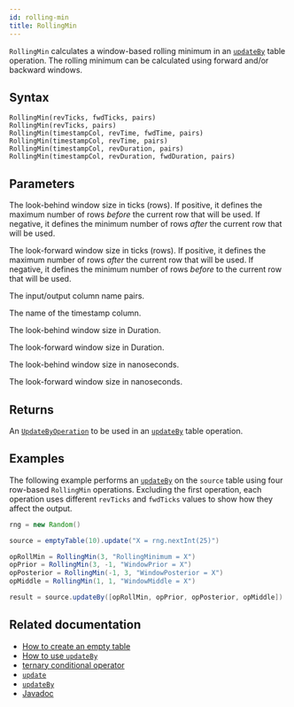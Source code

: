 ```yaml
---
id: rolling-min
title: RollingMin
---
```


`RollingMin` calculates a window-based rolling minimum in an [`updateBy`](./updateBy.md) table operation. The rolling minimum can be calculated using forward and/or backward windows.

## Syntax

```
RollingMin(revTicks, fwdTicks, pairs)
RollingMin(revTicks, pairs)
RollingMin(timestampCol, revTime, fwdTime, pairs)
RollingMin(timestampCol, revTime, pairs)
RollingMin(timestampCol, revDuration, pairs)
RollingMin(timestampCol, revDuration, fwdDuration, pairs)
```

## Parameters

<ParamTable>
<Param name="revTicks" type="long">

The look-behind window size in ticks (rows). If positive, it defines the maximum number of rows _before_ the current row that will be used. If negative, it defines the minimum number of rows _after_ the current row that will be used.

</Param>
<Param name="fwdTicks" type="long">

The look-forward window size in ticks (rows). If positive, it defines the maximum number of rows _after_ the current row that will be used. If negative, it defines the minimum number of rows _before_ to the current row that will be used.

</Param>
<Param name="pairs" type="String...">

The input/output column name pairs.

</Param>
<Param name="timestampCol" type="String">

The name of the timestamp column.

</Param>
<Param name="revDuration" type="Duration">

The look-behind window size in Duration.

</Param>
<Param name="fwdDuration" type="Duration">

The look-forward window size in Duration.

</Param>
<Param name="revTime" type="long">

The look-behind window size in nanoseconds.

</Param>
<Param name="fwdTime" type="long">

The look-forward window size in nanoseconds.

</Param>
</ParamTable>

## Returns

An [`UpdateByOperation`](./updateBy.md#parameters) to be used in an [`updateBy`](./updateBy.md) table operation.

## Examples

The following example performs an [`updateBy`](./updateBy.md) on the `source` table using four row-based `RollingMin` operations. Excluding the first operation, each operation uses different `revTicks` and `fwdTicks` values to show how they affect the output.

```groovy order=source,result
rng = new Random()

source = emptyTable(10).update("X = rng.nextInt(25)")

opRollMin = RollingMin(3, "RollingMinimum = X")
opPrior = RollingMin(3, -1, "WindowPrior = X")
opPosterior = RollingMin(-1, 3, "WindowPosterior = X")
opMiddle = RollingMin(1, 1, "WindowMiddle = X")

result = source.updateBy([opRollMin, opPrior, opPosterior, opMiddle])
```

## Related documentation

- [How to create an empty table](../../../how-to-guides/empty-table.md)
- [How to use `updateBy`](../../../how-to-guides/use-update-by.md)
- [ternary conditional operator](../../query-language/control-flow/ternary-if.md)
- [`update`](../select/update.md)
- [`updateBy`](./updateBy.md)
- [Javadoc](<https://deephaven.io/core/javadoc/io/deephaven/api/updateby/UpdateByOperation.html#RollingMin(long,long,java.lang.String...)>)
